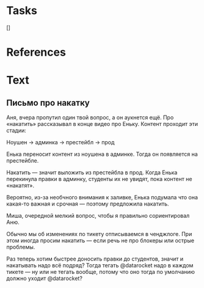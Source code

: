 # Tasks
[] 

# References

# Text

## Письмо про накатку
Аня, вчера пропутил один твой вопрос, а он аукнется ещё.
Про «накатить» рассказывал в конце видео про Еньку. Контент проходит эти стадии:

Ноушен -> админка -> престейбл -> прод

Енька переносит контент из ноушена в админке. Тогда он появляется на престейбле.

Накатить — значит выложить из престейбла в прод.
Когда Енька перекинула правки в админку, студенты их не увидят, пока контент не «накатят».

Вероятно, из-за необчного внимания к заливке, Енька подумала что она какая-то важная и срочная — поэтому предложила накатить.

Миша, очередной мелкий вопрос, чтобы я правильно сориентировал Аню.

Обычно мы об изменениях по тикету отписываемся в ченджлоге.  При этом иногда просим накатить — если речь не про блокеры или острые проблемы.

Раз теперь хотим быстрее доносить правки до студентов, значит и накатывать надо всё подряд? Тогда тегать @datarocket надо в каждом тикете — ну или не тегать вообще, потому что оно тогда по умолчанию должно уходит @datarocket?